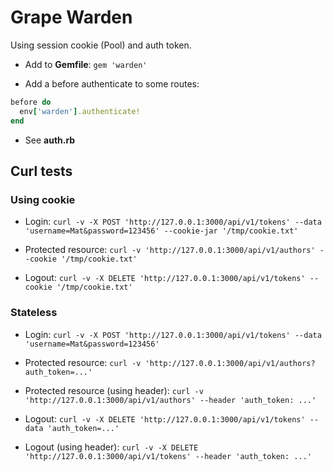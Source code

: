 # Grape Warden

Using session cookie (Pool) and auth token.

- Add to **Gemfile**:
`gem 'warden'`

- Add a before authenticate to some routes:
```rb
before do
  env['warden'].authenticate!
end
```

- See **auth.rb**

## Curl tests

### Using cookie

- Login:
`curl -v -X POST 'http://127.0.0.1:3000/api/v1/tokens' --data 'username=Mat&password=123456' --cookie-jar '/tmp/cookie.txt'`

- Protected resource:
`curl -v 'http://127.0.0.1:3000/api/v1/authors' --cookie '/tmp/cookie.txt'`

- Logout:
`curl -v -X DELETE 'http://127.0.0.1:3000/api/v1/tokens' --cookie '/tmp/cookie.txt'`

### Stateless

- Login:
`curl -v -X POST 'http://127.0.0.1:3000/api/v1/tokens' --data 'username=Mat&password=123456'`

- Protected resource:
`curl -v 'http://127.0.0.1:3000/api/v1/authors?auth_token=...'`

- Protected resource (using header):
`curl -v 'http://127.0.0.1:3000/api/v1/authors' --header 'auth_token: ...'`

- Logout:
`curl -v -X DELETE 'http://127.0.0.1:3000/api/v1/tokens' --data 'auth_token=...'`

- Logout (using header):
`curl -v -X DELETE 'http://127.0.0.1:3000/api/v1/tokens' --header 'auth_token: ...'`
